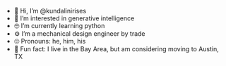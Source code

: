 - 👋 Hi, I’m @kundalinirises
- 👀 I’m interested in generative intelligence
- 🤓 I’m currently learning python
- ⚙️ I’m a mechanical design engineer by trade
- 🙄 Pronouns: he, him, his
- 🤷 Fun fact: I live in the Bay Area, but am considering moving to Austin, TX

<!---
kundalinirises/kundalinirises is a ✨ special ✨ repository because its `README.md` (this file) appears on your GitHub profile.
You can click the Preview link to take a look at your changes.
--->
